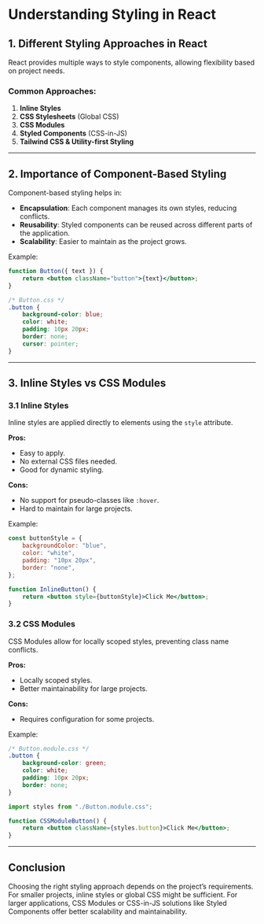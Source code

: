 # Understanding Styling in React

## 1. Different Styling Approaches in React
React provides multiple ways to style components, allowing flexibility based on project needs.

### Common Approaches:
1. **Inline Styles**
2. **CSS Stylesheets** (Global CSS)
3. **CSS Modules**
4. **Styled Components** (CSS-in-JS)
5. **Tailwind CSS & Utility-first Styling**

---

## 2. Importance of Component-Based Styling

Component-based styling helps in:
- **Encapsulation**: Each component manages its own styles, reducing conflicts.
- **Reusability**: Styled components can be reused across different parts of the application.
- **Scalability**: Easier to maintain as the project grows.

Example:
```jsx
function Button({ text }) {
    return <button className="button">{text}</button>;
}
```
```css
/* Button.css */
.button {
    background-color: blue;
    color: white;
    padding: 10px 20px;
    border: none;
    cursor: pointer;
}
```

---

## 3. Inline Styles vs CSS Modules
### 3.1 Inline Styles
Inline styles are applied directly to elements using the `style` attribute.

**Pros:**
- Easy to apply.
- No external CSS files needed.
- Good for dynamic styling.

**Cons:**
- No support for pseudo-classes like `:hover`.
- Hard to maintain for large projects.

Example:
```jsx
const buttonStyle = {
    backgroundColor: "blue",
    color: "white",
    padding: "10px 20px",
    border: "none",
};

function InlineButton() {
    return <button style={buttonStyle}>Click Me</button>;
}
```

### 3.2 CSS Modules
CSS Modules allow for locally scoped styles, preventing class name conflicts.

**Pros:**
- Locally scoped styles.
- Better maintainability for large projects.

**Cons:**
- Requires configuration for some projects.

Example:
```css
/* Button.module.css */
.button {
    background-color: green;
    color: white;
    padding: 10px 20px;
    border: none;
}
```
```jsx
import styles from "./Button.module.css";

function CSSModuleButton() {
    return <button className={styles.button}>Click Me</button>;
}
```

---

## Conclusion
Choosing the right styling approach depends on the project’s requirements. For smaller projects, inline styles or global CSS might be sufficient. For larger applications, CSS Modules or CSS-in-JS solutions like Styled Components offer better scalability and maintainability.

